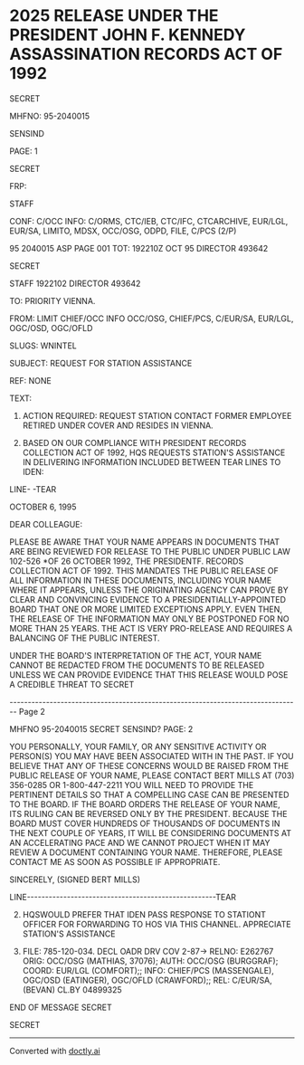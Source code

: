 # 2025 RELEASE UNDER THE PRESIDENT JOHN F. KENNEDY ASSASSINATION RECORDS ACT OF 1992

SECRET

MHFNO: 95-2040015

SENSIND

PAGE: 1

SECRET

FRP:

STAFF

CONF: C/OCC INFO: C/ORMS, CTC/IEB, CTC/IFC, CTCARCHIVE, EUR/LGL,
EUR/SA, LIMITO, MDSX, OCC/OSG, ODPD, FILE, C/PCS (2/P)

95 2040015 ASP PAGE 001
TOT: 192210Z OCT 95 DIRECTOR 493642

SECRET

STAFF 1922102 DIRECTOR 493642

TO: PRIORITY VIENNA.

FROM: LIMIT CHIEF/OCC INFO OCC/OSG, CHIEF/PCS, C/EUR/SA, EUR/LGL, OGC/OSD, OGC/OFLD

SLUGS: WNINTEL

SUBJECT: REQUEST FOR STATION ASSISTANCE

REF: NONE

TEXT:

1. ACTION REQUIRED: REQUEST STATION CONTACT FORMER EMPLOYEE RETIRED UNDER COVER AND RESIDES IN VIENNA.

2. BASED ON OUR COMPLIANCE WITH PRESIDENT<JFK ASSASSINATION>
   RECORDS COLLECTION ACT OF 1992, HQS REQUESTS STATION'S ASSISTANCE IN DELIVERING INFORMATION INCLUDED BETWEEN TEAR LINES TO IDEN:

LINE- -TEAR

OCTOBER 6, 1995

DEAR COLLEAGUE:

PLEASE BE AWARE THAT YOUR NAME APPEARS IN DOCUMENTS THAT ARE BEING REVIEWED FOR RELEASE TO THE PUBLIC UNDER PUBLIC LAW 102-526 *OF 26 OCTOBER 1992, THE PRESIDENT<JOHN>F.<KENNEDY ASSASSINATION> RECORDS COLLECTION ACT OF 1992. THIS MANDATES THE PUBLIC RELEASE OF ALL INFORMATION IN THESE DOCUMENTS, INCLUDING YOUR NAME WHERE IT APPEARS, UNLESS THE ORIGINATING AGENCY CAN PROVE BY CLEAR AND CONVINCING EVIDENCE TO A PRESIDENTIALLY-APPOINTED BOARD THAT ONE OR MORE LIMITED EXCEPTIONS APPLY. EVEN THEN, THE RELEASE OF THE INFORMATION MAY ONLY BE POSTPONED FOR NO MORE THAN 25 YEARS. THE ACT IS VERY PRO-RELEASE AND REQUIRES A BALANCING OF THE PUBLIC INTEREST.

UNDER THE BOARD'S INTERPRETATION OF THE ACT, YOUR NAME CANNOT BE REDACTED FROM THE DOCUMENTS TO BE RELEASED UNLESS WE CAN PROVIDE EVIDENCE THAT THIS RELEASE WOULD POSE A CREDIBLE THREAT TO SECRET


-------------------------------------------------------------------------------- Page 2

MHFNO 95-2040015
SECRET
SENSIND?
PAGE: 2

YOU PERSONALLY, YOUR FAMILY, OR ANY SENSITIVE ACTIVITY OR
PERSON(S) YOU MAY HAVE BEEN ASSOCIATED WITH IN THE PAST. IF YOU
BELIEVE THAT ANY OF THESE CONCERNS WOULD BE RAISED FROM THE PUBLIC
RELEASE OF YOUR NAME, PLEASE CONTACT BERT MILLS AT (703) 356-0285
OR 1-800-447-2211 YOU WILL NEED TO PROVIDE THE PERTINENT DETAILS
SO THAT A COMPELLING CASE CAN BE PRESENTED TO THE BOARD. IF THE
BOARD ORDERS THE RELEASE OF YOUR NAME, ITS RULING CAN BE REVERSED
ONLY BY THE PRESIDENT. BECAUSE THE BOARD MUST COVER HUNDREDS OF
THOUSANDS OF DOCUMENTS IN THE NEXT COUPLE OF YEARS, IT WILL BE
CONSIDERING DOCUMENTS AT AN ACCELERATING PACE AND WE CANNOT
PROJECT WHEN IT MAY REVIEW A DOCUMENT CONTAINING YOUR NAME.
THEREFORE, PLEASE CONTACT ME AS SOON AS POSSIBLE IF APPROPRIATE.

SINCERELY,
(SIGNED BERT MILLS)

LINE----------------------------------------------------TEAR

2. HQSWOULD PREFER THAT IDEN PASS RESPONSE TO STATIONT
   OFFICER FOR FORWARDING TO HOS VIA THIS CHANNEL. APPRECIATE
   STATION'S ASSISTANCE

3. FILE: 785-120-034. DECL OADR DRV COV 2-87->
   RELNO: E262767
   ORIG: OCC/OSG (MATHIAS, 37076); AUTH: OCC/OSG (BURGGRAF); COORD:
   EUR/LGL (COMFORT);; INFO: CHIEF/PCS (MASSENGALE), OGC/OSD
   (EATINGER), OGC/OFLD (CRAWFORD);; REL: C/EUR/SA,(BEVAN) CL.BY
   04899325

END OF MESSAGE
SECRET

SECRET


---
Converted with [doctly.ai](https://doctly.ai)